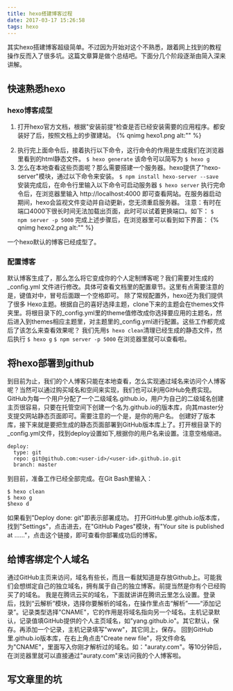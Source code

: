 ```yaml
---
title: hexo搭建博客过程
date: 2017-03-17 15:26:58
tags: hexo
---
```

其实hexo搭建博客超级简单。不过因为开始对这个不熟悉，跟着网上找到的教程操作反而入了很多坑。这篇文章算是做个总结吧。下面分几个阶段逐渐由简入深来讲解。
## 快速熟悉hexo ##
### hexo博客成型 ###
1. 打开hexo官方文档，根据"安装前提"检查是否已经安装需要的应用程序。都安装好了后，按照文档上的步骤建站。
{% qnimg hexo1.png alt:"" %}
<!-- more -->
2. 执行完上面命令后，接着执行以下命令，这行命令的作用是生成我们在浏览器里看到的html静态文件。
`$ hexo generate`
该命令可以简写为
`$ hexo g`
3. 怎么在本地查看这些页面呢？那么需要搭建一个服务器。hexo提供了"hexo-server"模块，通过以下命令来安装。
`$ npm install hexo-server --save`
安装完成后，在命令行里输入以下命令可启动服务器
`$ hexo server`
执行完命令后，在浏览器里输入 http://localhost:4000 即可查看网站。在服务器启动期间，hexo会监视文件变动并自动更新，您无须重启服务器。
注意：有时在端口4000下很长时间无法加载出页面，此时可以试着更换端口。如下：
`$ npm server -p 5000`
完成上述步骤后，在浏览器里可以看到如下界面：
{% qnimg hexo2.png alt:"" %}

一个hexo默认的博客已经成型了。

### 配置博客 ###
默认博客生成了，那么怎么将它变成你的个人定制博客呢？我们需要对生成的 _config.yml 文件进行修改。具体可查看文档里的配置章节。这里有点需要注意的是，键值对中，冒号后面跟一个空格即可。
除了常规配置外，hexo还为我们提供了很多 Hexo主题。根据自己的喜好选择主题，clone下来的主题会在themes文件夹里。将根目录下的_config.yml里的theme值修改成你选择要应用的主题名，然后进入到themes相应主题里，对主题里的_config.yml进行配置。这些工作都完成后了该怎么来查看效果呢？
我们先用`$ hexo clean`清理已经生成的静态文件，然后执行
`$ hexo g`
`$ npm server -p 5000`
在浏览器里就可以查看啦。

## 将hexo部署到github ##
到目前为止，我们的个人博客只能在本地查看，怎么实现通过域名来访问个人博客呢？当然可以通过购买域名和空间来实现，我们也可以利用GitHub免费实现。
GitHub为每一个用户分配了一个二级域名<user-id>.github.io，用户为自己的二级域名创建主页很容易，只要在托管空间下创建一个名为<user-id>.github.io的版本库，向其master分支提交网站静态页面即可。需要注意的一个是，<user-id>是你的用户名。
创建好了版本库，接下来就是要把生成的静态页面部署到GitHub版本库上了。打开根目录下的_config.yml文件，找到deploy设置如下,<user-id>根据你的用户名来设置。注意空格缩进。
```
deploy:
  type: git
  repo: git@github.com:<user-id>/<user-id>.github.io.git
  branch: master
```
到目前，准备工作已经全部完成。在Git Bash里输入：
```
$ hexo clean
$ hexo g
$hexo d
```
如果看到"Deploy done: git"即表示部署成功。
打开GitHub里<user-id>.github.io版本库，找到"Settings"，点击进去，在"GitHub Pages"模块，有"Your site is published at ……"，点击这个链接，即可查看你部署成功后的博客。

## 给博客绑定个人域名 ##
通过GitHub主页来访问，域名有些长，而且一看就知道是存放Github上。可能我们会想绑定自己的独立域名，拥有属于自己的独立博客。前提当然是你有个已经购买了的域名。
我是在腾讯云买的域名，下面就讲讲在腾讯云里怎么设置。登录后，找到“云解析”模块，选择你要解析的域名，在操作里点击“解析”——“添加记录”。记录类型选择"CNAME"，它的作用是将域名指向另一个域名。主机记录默认，记录值填GitHub提供的个人主页域名，如"yang.github.io"。其它默认，保存。再添加一个记录，主机记录填写"www"，其它同上，保存。
回到GitHub里<user-id>.github.io版本库，在右上角点击"Create new file"，将文件命名为"CNAME"，里面写入你刚才解析过的域名。如："auraty.com"。等10分钟后，在浏览器里就可以直接通过"auraty.com"来访问我的个人博客啦。

## 写文章里的坑 ##
